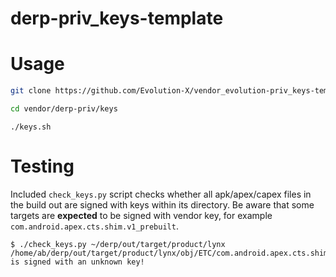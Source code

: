 # derp-priv_keys-template

# Usage

```bash
git clone https://github.com/Evolution-X/vendor_evolution-priv_keys-template vendor/evolution-priv/keys
```

```bash
cd vendor/derp-priv/keys
```

```
./keys.sh
```

# Testing

Included `check_keys.py` script checks whether all apk/apex/capex files in the build out are signed with keys within its directory. Be aware that some targets are **expected** to be signed with vendor key, for example `com.android.apex.cts.shim.v1_prebuilt`.

```
$ ./check_keys.py ~/derp/out/target/product/lynx
/home/ab/derp/out/target/product/lynx/obj/ETC/com.android.apex.cts.shim.v1_prebuilt_intermediates/com.android.apex.cts.shim.apex is signed with an unknown key!
```

